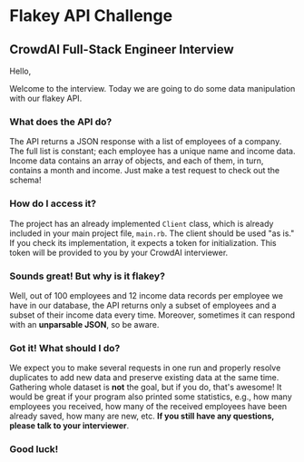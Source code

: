 # Flakey API Challenge
## CrowdAI Full-Stack Engineer Interview

Hello,

Welcome to the interview. Today we are going to do some data manipulation with our flakey API.

### What does the API do?

The API returns a JSON response with a list of employees of a company. The full list is constant; each employee has a unique name and income data. Income data contains an array of objects, and each of them, in turn, contains a month and income. Just make a test request to check out the schema!

### How do I access it?

The project has an already implemented `Client` class, which is already included in your main project file, `main.rb`. The client should be used "as is." If you check its implementation, it expects a token for initialization. This token will be provided to you by your CrowdAI interviewer.

### Sounds great! But why is it flakey?

Well, out of 100 employees and 12 income data records per employee we have in our database, the API returns only a subset of employees and a subset of their income data every time. Moreover, sometimes it can respond with an **unparsable JSON**, so be aware.

### Got it! What should I do?

We expect you to make several requests in one run and properly resolve duplicates to add new data and preserve existing data at the same time. Gathering whole dataset is **not** the goal, but if you do, that's awesome! It would be great if your program also printed some statistics, e.g., how many employees you received, how many of the received employees have been already saved, how many are new, etc. **If you still have any questions, please talk to your interviewer**.

### Good luck!